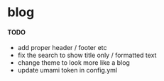 # blog

#### TODO
- add proper header / footer etc
- fix the search to show title only / formatted text
- change theme to look more like a blog
- update umami token in config.yml